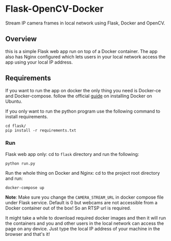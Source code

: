 # Flask-OpenCV-Docker
Stream IP camera frames in local network using Flask, Docker and OpenCV.

## Overview
this is a simple Flask web app run on top of a Docker container. The app also has Nginx configured which lets users in your local network access the app using your local IP address.

## Requirements
If you want to run the app on docker the only thing you need is Docker-ce and Docker-compose.
follow the official [guide]("https://docs.docker.com/engine/install/ubuntu/") on installing Docker on Ubuntu. 

If you only want to run the python program use the following command to install requirements.

```
cd flask/
pip install -r requirements.txt
```
### Run
Flask web app only: cd to `flask` directory and run the following:

```
python run.py
```
Run the whole thing on Docker and Nginx: cd to the project root directory and run:

```
docker-compose up
```
**Note**: Make sure you change the `CAMERA_STREAM_URL` in docker compose file under Flask service. Default is 0 but webcams are not accessible from a Docker container out of the box! So an RTSP url is required. 

It might take a while to download required docker images and then it will run the containers and you and other users in the local network can access the page on any device. Just type the local IP address of your machine in the browser and that's it! 
